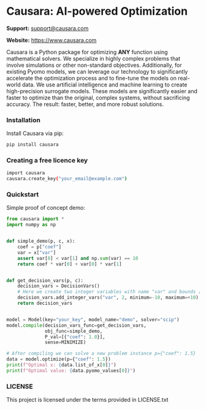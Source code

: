 # Causara: AI-powered Optimization

**Support:** [support@causara.com](mailto:support@causara.com)

**Website:** https://www.causara.com

Causara is a Python package for optimizing **ANY** function using mathematical solvers. We specialize in highly complex problems that involve simulations or other non-standard objectives. Additionally, for existing Pyomo models, we can leverage our technology to significantly accelerate the optimization process and to fine-tune the models on real-world data.
We use artificial intelligence and machine learning to create high-precision surrogate models. These models are significantly easier and faster to optimize than the original, complex systems, without sacrificing accuracy. The result: faster, better, and more robust solutions.

### Installation

Install Causara via pip:

```bash
pip install causara
```


### Creating a free licence key

```bash
import causara
causara.create_key("your_email@example.com")
```


### Quickstart

Simple proof of concept demo:

```python
from causara import *
import numpy as np


def simple_demo(p, c, x):
    coef = p["coef"]
    var = x["var"]
    assert var[0] < var[1] and np.sum(var) == 10
    return coef * var[0] + var[0] * var[1]


def get_decision_vars(p, c):
    decision_vars = DecisionVars()
    # Here we create two integer variables with name "var" and bounds [-10,+10]
    decision_vars.add_integer_vars("var", 2, minimum=-10, maximum=+10)
    return decision_vars


model = Model(key="your_key", model_name="demo", solver="scip")          # insert your key here and provide a model name
model.compile(decision_vars_func=get_decision_vars,                      # the decision_vars_func
              obj_func=simple_demo,                                      # the objective function
              P_val=[{"coef": 1.0}],                                     # a list of problems p for validating the correctness
              sense=MINIMIZE)                                            # the sense (either causara.MINIMIZE or causara.MAXIMIZE)

# After compiling we can solve a new problem instance p={"coef": 1.5}
data = model.optimize(p={"coef": 1.5})                                   # Return value of the optimize(.) method is an object of type Data
print(f"Optimal x: {data.list_of_x[0]}")
print(f"Optimal value: {data.pyomo_values[0]}")

```

### LICENSE

This project is licensed under the terms provided in LICENSE.txt

